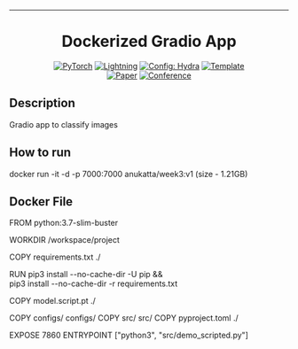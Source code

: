 ______________________________________________________________________

<div align="center">

# Dockerized Gradio App

<a href="https://pytorch.org/get-started/locally/"><img alt="PyTorch" src="https://img.shields.io/badge/PyTorch-ee4c2c?logo=pytorch&logoColor=white"></a>
<a href="https://pytorchlightning.ai/"><img alt="Lightning" src="https://img.shields.io/badge/-Lightning-792ee5?logo=pytorchlightning&logoColor=white"></a>
<a href="https://hydra.cc/"><img alt="Config: Hydra" src="https://img.shields.io/badge/Config-Hydra-89b8cd"></a>
<a href="https://github.com/ashleve/lightning-hydra-template"><img alt="Template" src="https://img.shields.io/badge/-Lightning--Hydra--Template-017F2F?style=flat&logo=github&labelColor=gray"></a><br>
[![Paper](http://img.shields.io/badge/paper-arxiv.1001.2234-B31B1B.svg)](https://www.nature.com/articles/nature14539)
[![Conference](http://img.shields.io/badge/AnyConference-year-4b44ce.svg)](https://papers.nips.cc/paper/2020)

</div>

## Description

Gradio app to classify images

## How to run

docker run -it -d -p 7000:7000  anukatta/week3:v1  (size - 1.21GB)

## Docker File

FROM python:3.7-slim-buster

WORKDIR /workspace/project

COPY requirements.txt ./

RUN pip3 install --no-cache-dir -U pip && \
    pip3 install --no-cache-dir -r requirements.txt

COPY model.script.pt ./

COPY configs/ configs/
COPY src/ src/
COPY pyproject.toml ./


EXPOSE 7860
ENTRYPOINT ["python3", "src/demo_scripted.py"]
